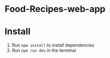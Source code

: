 # Food-Recipes-web-app
# Install
1. Run `npm install` to install dependencies
2. Run `npm run dev` in the terminal
